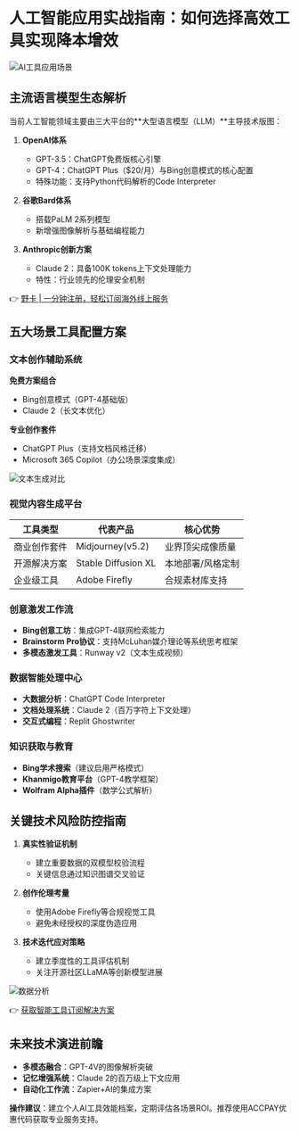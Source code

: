 # 人工智能应用实战指南：如何选择高效工具实现降本增效

![AI工具应用场景](https://bbtdd.com/wp-content/uploads/img/714167493.webp)

## 主流语言模型生态解析
当前人工智能领域主要由三大平台的**大型语言模型（LLM）**主导技术版图：

1. **OpenAI体系**  
   - GPT-3.5：ChatGPT免费版核心引擎  
   - GPT-4：ChatGPT Plus（$20/月）与Bing创意模式的核心配置  
   - 特殊功能：支持Python代码解析的Code Interpreter

2. **谷歌Bard体系**  
   - 搭载PaLM 2系列模型
   - 新增强图像解析与基础编程能力

3. **Anthropic创新方案**  
   - Claude 2：具备100K tokens上下文处理能力
   - 特性：行业领先的伦理安全机制

👉 [野卡 | 一分钟注册，轻松订阅海外线上服务](https://bbtdd.com/yeka)

## 五大场景工具配置方案

### 文本创作辅助系统
**免费方案组合**  
- Bing创意模式（GPT-4基础版）  
- Claude 2（长文本优化）

**专业创作套件**  
- ChatGPT Plus（支持文档风格迁移）
- Microsoft 365 Copilot（办公场景深度集成）

![文本生成对比](https://bbtdd.com/wp-content/uploads/img/363212756091569.webp)

### 视觉内容生成平台
| 工具类型       | 代表产品                | 核心优势                      |
|----------------|-------------------------|-------------------------------|
| 商业创作套件   | Midjourney(v5.2)        | 业界顶尖成像质量              |
| 开源解决方案   | Stable Diffusion XL     | 本地部署/风格定制             |
| 企业级工具     | Adobe Firefly           | 合规素材库支持                |

### 创意激发工作流
- **Bing创意工坊**：集成GPT-4联网检索能力
- **Brainstorm Pro协议**：支持McLuhan媒介理论等系统思考框架
- **多模态激发工具**：Runway v2（文本生成视频）

### 数据智能处理中心
- **大数据分析**：ChatGPT Code Interpreter
- **文档处理系统**：Claude 2（百万字符上下文处理）
- **交互式编程**：Replit Ghostwriter  

### 知识获取与教育
- **Bing学术搜索**（建议启用严格模式）
- **Khanmigo教育平台**（GPT-4教学框架）
- **Wolfram Alpha插件**（数学公式解析）

## 关键技术风险防控指南
1. **真实性验证机制**
   - 建立重要数据的双模型校验流程
   - 关键信息通过知识图谱交叉验证

2. **创作伦理考量**
   - 使用Adobe Firefly等合规视觉工具
   - 避免未经授权的深度伪造应用

3. **技术迭代应对策略**
   - 建立季度性的工具评估机制
   - 关注开源社区LLaMA等创新模型进展

![数据分析](https://bbtdd.com/wp-content/uploads/img/121164795981.webp)

👉 [获取智能工具订阅解决方案](https://bbtdd.com/yeka)

## 未来技术演进前瞻
- **多模态融合**：GPT-4V的图像解析突破
- **记忆增强系统**：Claude 2的百万级上下文应用
- **自动化工作流**：Zapier+AI的集成方案

**操作建议**：建立个人AI工具效能档案，定期评估各场景ROI。推荐使用ACCPAY优惠代码获取专业服务支持。